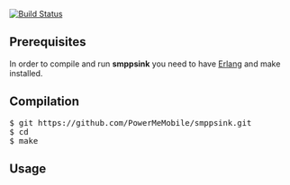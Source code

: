 [![Build Status](https://travis-ci.org/PowerMeMobile/smppsink.png?branch=master)](https://travis-ci.org/PowerMeMobile/smppsink)

## Prerequisites

In order to compile and run **smppsink** you need to have [Erlang](http://www.erlang.org/) and make installed.

## Compilation

<pre>
$ git https://github.com/PowerMeMobile/smppsink.git
$ cd
$ make
</pre>

## Usage

<pre>

</pre>
